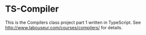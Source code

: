TS-Compiler
=====================

This is the Compilers class project part 1 written in TypeScript.
See http://www.labouseur.com/courses/compilers/ for details.


